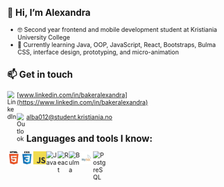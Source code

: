 ## 👋  Hi, I’m Alexandra
- 🤓  Second year frontend and mobile development student at Kristiania University College
- 🌱  Currently learning Java, OOP, JavaScript, React, Bootstraps, Bulma CSS, interface design, prototyping, and micro-animation

## 📫  Get in touch
<img align="left" alt="LinkedIn" width="22px" src="https://icons-for-free.com/iconfiles/png/512/in+linkedin+icon-1320192022493255796.png" />[www.linkedin.com/in/bakeralexandra](https://www.linkedin.com/in/bakeralexandra)
<br>
<br>
<img align="left" alt="Outlook" width="22px" src="https://findicons.com/files/icons/2795/office_2013_hd/128/outlook.png" /> <a href = "mailto: alba012@student.kristiania.no">alba012@student.kristiania.no</a>
<br>

## Languages and tools I know:
<img align="left" alt="HTML5" width="30px" src="https://raw.githubusercontent.com/github/explore/80688e429a7d4ef2fca1e82350fe8e3517d3494d/topics/html/html.png" />
<img align="left" alt="CSS3" width="30px" src="https://raw.githubusercontent.com/github/explore/80688e429a7d4ef2fca1e82350fe8e3517d3494d/topics/css/css.png" />
<img align="left" alt="JavaScript" width="30px" src="https://raw.githubusercontent.com/github/explore/80688e429a7d4ef2fca1e82350fe8e3517d3494d/topics/javascript/javascript.png" />
<img align="left" alt="Java" width="26px" src="https://i.pinimg.com/originals/e9/94/61/e99461fdd5b3db8bdb3081d8acf5e524.png" />
<img align="left" alt="React" width="26px" src="https://cdn.worldvectorlogo.com/logos/react-1.svg" />
<img align="left" alt="Bulma" width="26px" src="https://img.stackshare.io/service/5204/bulma-logo.png" />
<img align="left" alt="MySQL" width="30px" src="https://raw.githubusercontent.com/github/explore/80688e429a7d4ef2fca1e82350fe8e3517d3494d/topics/mysql/mysql.png" />
<img align="left" alt="PostgreSQL" width="30px" src="https://download.logo.wine/logo/PostgreSQL/PostgreSQL-Logo.wine.png" />
<br>
<br>


<!---
alba688/alba688 is a ✨ special ✨ repository because its `README.md` (this file) appears on your GitHub profile.
You can click the Preview link to take a look at your changes.
--->
